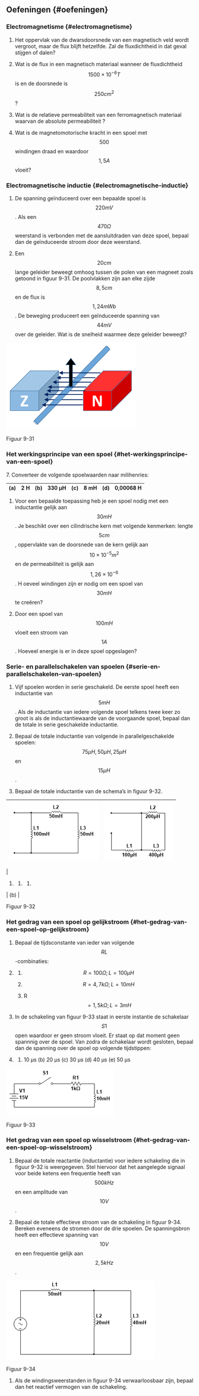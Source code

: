 ## Oefeningen {#oefeningen}

### Electromagnetisme {#electromagnetisme}

1.  Het oppervlak van de dwarsdoorsnede van een magnetisch veld wordt vergroot, maar de flux blijft hetzelfde. Zal de fluxdichtheid in dat geval stijgen of dalen?

2.  Wat is de flux in een magnetisch materiaal wanneer de fluxdichtheid $$ 1500 \times {10}^{-6} T$$ is en de doorsnede is $$ 250 c{m}^{2}$$ ?

3.  Wat is de relatieve permeabiliteit van een ferromagnetisch materiaal waarvan de absolute permeabiliteit ?

4.  Wat is de magnetomotorische kracht in een spoel met $$ 500$$ windingen draad en waardoor $$ \mathrm{1,5} A $$ vloeit?

### Electromagnetische inductie {#electromagnetische-inductie}

1.  De spanning geïnduceerd over een bepaalde spoel is $$ 220 mV$$ . Als een $$ 470 \Omega $$ weerstand is verbonden met de aansluitdraden van deze spoel, bepaal dan de geïnduceerde stroom door deze weerstand.

2.  Een $$ 20 cm$$ lange geleider beweegt omhoog tussen de polen van een magneet zoals getoond in figuur 9-31\. De poolvlakken zijn aan elke zijde $$ \mathrm{8,5} cm$$ en de flux is $$ \mathrm{1,24} mWb$$ . De beweging produceert een geïnduceerde spanning van $$ 44 mV$$ over de geleider. Wat is de snelheid waarmee deze geleider beweegt?

![](/assets/afbeelding_11327.png)  

Figuur 9-31

### Het werkingsprincipe van een spoel {#het-werkingsprincipe-van-een-spoel}

7\. Converteer de volgende spoelwaarden naar milihenries:

| (a) | 2 H | (b) | 330 µH | (c) | 8 mH | (d) | 0,00068 H |
| --- | --- | --- | --- | --- | --- | --- | --- |

1.  Voor een bepaalde toepassing heb je een spoel nodig met een inductantie gelijk aan $$ 30 mH$$ . Je beschikt over een cilindrische kern met volgende kenmerken: lengte $$ 5 cm$$ , oppervlakte van de doorsnede van de kern gelijk aan $$ 10 \times {10}^{-5} {m}^{2}$$ en de permeabiliteit is gelijk aan $$ \mathrm{1,26} \times {10}^{-6}$$ . H oeveel windingen zijn er nodig om een spoel van $$ 30 mH$$ te creëren?

2.  Door een spoel van $$ 100 mH$$ vloeit een stroom van $$ 1 A$$ . Hoeveel energie is er in deze spoel opgeslagen?

### Serie- en parallelschakelen van spoelen {#serie-en-parallelschakelen-van-spoelen}

1.  Vijf spoelen worden in serie geschakeld. De eerste spoel heeft een inductantie van $$ 5 mH$$ . Als de inductantie van iedere volgende spoel telkens twee keer zo groot is als de inductantiewaarde van de voorgaande spoel, bepaal dan de totale in serie geschakelde inductantie.

2.  Bepaal de totale inductantie van volgende in parallelgeschakelde spoelen: $$ 75 \mu H, 50 \mu H, 25 \mu H$$ en $$ 15 \mu H$$ .

3.  Bepaal de totale inductantie van de schema’s in figuur 9-32.

| **![](/assets/afbeelding_291.png)**  | **![](/assets/afbeelding_294.png)**  |
| --- | --- |
| 

1.  1.  1.  

 | (b) |

Figuur 9-32

### Het gedrag van een spoel op gelijkstroom {#het-gedrag-van-een-spoel-op-gelijkstroom}

1.  Bepaal de tijdsconstante van ieder van volgende $$ RL$$ -combinaties:

1.  1.  $$ R=100 \Omega ;L=100 \mu H$$

    2.  $$ R=\mathrm{4,7} k\Omega ;L=10 mH$$

    3.  R $$ =\mathrm{1,5} k\Omega ;L=3 mH$$

1.  In de schakeling van figuur 9-33 staat in eerste instantie de schakelaar $$ S1$$ open waardoor er geen stroom vloeit. Er staat op dat moment geen spannnig over de spoel. Van zodra de schakelaar wordt gesloten, bepaal dan de spanning over de spoel op volgende tijdstippen:

1.  1.  10 µs (b) 20 µs (c) 30 µs (d) 40 µs (e) 50 µs

![](/assets/afbeelding_298.png)

Figuur 9-33

### Het gedrag van een spoel op wisselstroom {#het-gedrag-van-een-spoel-op-wisselstroom}

1.  Bepaal de totale reactantie (inductantie) voor iedere schakeling die in figuur 9-32 is weergegeven. Stel hiervoor dat het aangelegde signaal voor beide ketens een frequentie heeft van $$ 500 kHz$$ en een amplitude van $$ 10 V$$ .

2.  Bepaal de totale effectieve stroom van de schakeling in figuur 9-34\. Bereken eveneens de stromen door de drie spoelen. De spanningsbron heeft een effectieve spanning van $$ 10 V $$ en een frequentie gelijk aan $$ \mathrm{2,5} kHz$$ .

![](/assets/afbeelding_300.png)

Figuur 9-34

1.  Als de windingsweerstanden in figuur 9-34 verwaarloosbaar zijn, bepaal dan het reactief vermogen van de schakeling.